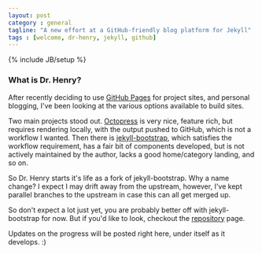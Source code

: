 ```yaml
---
layout: post
category : general
tagline: "A new effort at a GitHub-friendly blog platform for Jekyll"
tags : [welcome, dr-henry, jekyll, github]
---
```

{% include JB/setup %}

### What is Dr. Henry?

After recently deciding to use [GitHub Pages](https://pages.github.com/) for project sites, and personal blogging, I've been looking at the various options available to build sites.

Two main projects stood out. [Octopress](http://octopress.org/) is very nice, feature rich, but requires rendering locally, with the output pushed to GitHub, which is not a workflow I wanted. Then there is [jekyll-bootstrap](http://jekyllbootstrap.com/), which satisfies the workflow requirement, has a fair bit of components developed, but is not actively maintained by the author, lacks a good home/category landing, and so on.

So Dr. Henry starts it's life as a fork of jekyll-bootstrap. Why a name change? I expect I may drift away from the upstream, however, I've kept parallel branches to the upstream in case this can all get merged up.

So don't expect a lot just yet, you are probably better off with jekyll-bootstrap for now. But if you'd like to look, checkout the [repository](https://github.com/jhohertz/dr-henry) page.

Updates on the progress will be posted right here, under itself as it develops. :)

